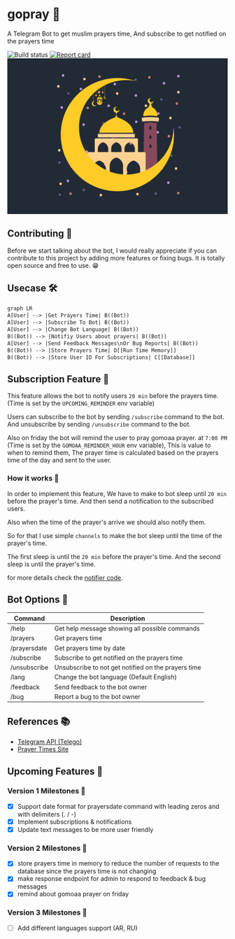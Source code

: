 # gopray 🙏

A Telegram Bot to get muslim prayers time, And subscribe to get notified on the prayers time

![Build status](https://github.com/escalopa/gopray/workflows/Deploy/badge.svg)  [![Report card](https://goreportcard.com/badge/github.com/escalopa/gopray)](https://goreportcard.com/report/github.com/escalopa/gopray)
<img src="./cover.jpg">

## Contributing 🤼

Before we start talking about the bot, I would really appreciate if you can contribute to this project by adding more features or fixing bugs. It is totally open source and free to use. 😁

## Usecase 🛠️

```mermaid
graph LR
A[User] --> |Get Prayers Time| B((Bot))
A[User] --> |Subscribe To Bot| B((Bot))
A[User] --> |Change Bot Language| B((Bot))
B((Bot)) --> |Notifiy Users about prayers| B((Bot))
A[User] --> |Send Feedback Messages\nOr Bug Reports| B((Bot))
B((Bot)) --> |Store Prayers Time| D[[Run Time Memory]]
B((Bot)) --> |Store User ID For Subscriptions| C[[Database]]
```

## Subscription Feature 📢

This feature allows the bot to notify users `20 min` before the prayers time. (Time is set by the `UPCOMING_REMINDER` env variable)

Users can subscribe to the bot by sending `/subscribe` command to the bot. And unsubscribe by sending `/unsubscribe` command to the bot.

Also on friday the bot will remind the user to pray gomoaa prayer. at `7:00 PM` (Time is set by the `GOMOAA_REMINDER_HOUR` env variable), This is value to when to remind them, The prayer time is calculated based on the prayers time of the day and sent to the user.

### How it works 🤔

In order to implement this feature, We have to make to bot sleep until `20 min` before the prayer's time. And then send a notification to the subscribed users.

Also when the time of the prayer's arrive we should also notify them.

So for that I use simple `channels` to make the bot sleep until the time of the prayer's time.

The first sleep is until the `20 min` before the prayer's time. And the second sleep is until the prayer's time.

for more details check the [notifier code](https://github.com/escalopa/gopray/tree/main/telegram/internal/adapters/notifier/notifier.go).

## Bot Options 🤖

| Command | Description |
| --- | --- |
| /help | Get help message showing all possible commands |
| /prayers | Get prayers time |
| /prayersdate | Get prayers time by date |
| /subscribe | Subscribe to get notified on the prayers time |
| /unsubscribe | Unsubscribe to not get notified on the prayers time |
| /lang | Change the bot language (Default English) |
| /feedback | Send feedback to the bot owner |
| /bug | Report a bug to the bot owner |

## References 📚

- [Telegram API (Telego)](https://github.com/SakoDroid/telego)
- [Prayer Times Site](http://dumrt.ru/ru/help-info/prayertime/)


## Upcoming Features 🚀

### Version 1 Milestones 🏁
- [x] Support date format for prayersdate command with leading zeros and with delimiters (. / -)
- [x] Implement subscriptions & notifications
- [x] Update text messages to be more user friendly

### Version 2 Milestones 🏁
- [x] store prayers time in memory to reduce the number of requests to the database since the prayers time is not changing
- [x] make response endpoint for admin to respond to feedback & bug messages
- [x] remind about gomoaa prayer on friday

### Version 3 Milestones 🏁
- [ ] Add different languages support (AR, RU)
